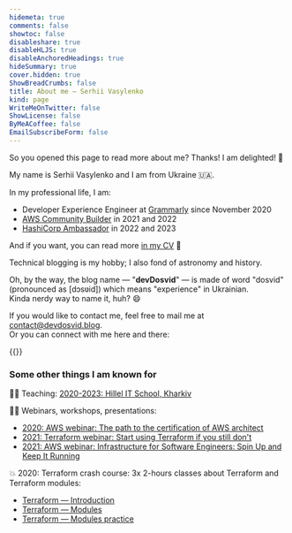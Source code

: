 ```yaml
---
hidemeta: true
comments: false
showtoc: false
disableshare: true
disableHLJS: true
disableAnchoredHeadings: true
hideSummary: true
cover.hidden: true
ShowBreadCrumbs: false
title: About me — Serhii Vasylenko
kind: page
WriteMeOnTwitter: false
ShowLicense: false
ByMeACoffee: false
EmailSubscribeForm: false
---
```


So you opened this page to read more about me? Thanks! I am delighted! 🤩

My name is Serhii Vasylenko and I am from Ukraine 🇺🇦. 

In my professional life, I am:
- Developer Experience Engineer at [Grammarly](https://grammarly.com) since November 2020
- [AWS Community Builder](https://aws.amazon.com/developer/community/community-builders/community-builders-directory/?cb-cards.sort-by=item.additionalFields.cbName&cb-cards.sort-order=asc&awsf.builder-category=*all&awsf.location=*all&awsf.year=*all&cb-cards.q=Serhii%2BVasylenko&cb-cards.q_operator=AND) in 2021 and 2022
- [HashiCorp Ambassador](https://www.credly.com/badges/9b7eacad-3de1-481d-a483-6ee6db3126e6/public_url) in 2022 and 2023 

And if you want, you can read more [in my CV](/cv) 🤗

Technical blogging is my hobby; I also fond of astronomy and history. 

Oh, by the way, the blog name — "**devDosvid**" — is made of word "dosvid" (pronounced as [dɔsʋid]) which means "experience" in Ukrainian.\
Kinda nerdy way to name it, huh? 😄

If you would like to contact me, feel free to mail me at [contact@devdosvid.blog](mailto:contact@devdosvid.blog).\
Or you can connect with me here and there:

{{<social-profiles>}}

### Some other things I am known for

👨‍🏫 Teaching: [2020-2023: Hillel IT School, Kharkiv](https://kharkiv.ithillel.ua/coaches/sergey-vasilenko)

👨‍💻 Webinars, workshops, presentations:
- [2020: AWS webinar: The path to the certification of AWS architect ](https://www.youtube.com/watch?v=3vVUyJRk_TM)
- [2021: Terraform webinar: Start using Terraform if you still don't](https://www.youtube.com/watch?v=lC4948SizsU)
- [2021: AWS webinar: Infrastructure for Software Engineers: Spin Up and Keep It Running](https://www.youtube.com/watch?v=7rLB4qqWcL0)

💥 2020: Terraform crash course: 3x 2-hours classes about Terraform and Terraform modules:
- [Terraform — Introduction](https://www.youtube.com/watch?v=U8a5TTowUmI)
- [Terraform — Modules](https://www.youtube.com/watch?v=lIcKRtjKB-Q)
- [Terraform — Modules practice](https://www.youtube.com/watch?v=-rwA7utnPbs)
